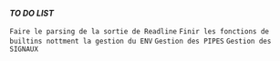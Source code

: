 **_TO DO LIST_**

```Faire le parsing de la sortie de Readline```
```Finir les fonctions de builtins nottment la gestion du ENV```
```Gestion des PIPES```
```Gestion des SIGNAUX```
